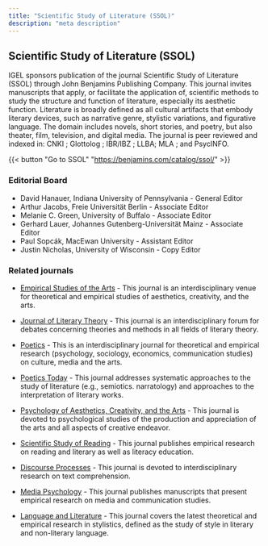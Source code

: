 ```yaml
---
title: "Scientific Study of Literature (SSOL)"
description: "meta description"
---
```


## Scientific Study of Literature (SSOL)
IGEL sponsors publication of the journal Scientific Study of Literature (SSOL) through John Benjamins Publishing Company. This journal invites manuscripts that apply, or facilitate the application of, scientific methods to study the structure and function of literature, especially its aesthetic function. Literature is broadly defined as all cultural artifacts that embody literary devices, such as narrative genre, stylistic variations, and figurative language. The domain includes novels, short stories, and poetry, but also theater, film, television, and digital media. The journal is peer reviewed and indexed in: CNKI ; Glottolog ; IBR/IBZ ; LLBA; MLA ; and PsycINFO.

{{< button "Go to SSOL" "https://benjamins.com/catalog/ssol/" >}}

<!---### History
[to be completed]-->


### Editorial Board
- David Hanauer, Indiana University of Pennsylvania - General Editor
- Arthur Jacobs, Freie Universität Berlin - Associate Editor
- Melanie C. Green, University of Buffalo - Associate Editor
- Gerhard Lauer, Johannes Gutenberg-Universität Mainz - Associate Editor
- Paul Sopcák, MacEwan University - Assistant Editor
- Justin Nicholas, University of Wisconsin - Copy Editor


### Related journals

* [Empirical Studies of the Arts](https://us.sagepub.com/en-us/nam/empirical-studies-of-the-arts/journal202393#description) - This journal is an interdisciplinary venue for theoretical and empirical studies of aesthetics, creativity, and the arts.

* [Journal of Literary Theory](http://www.jltonline.de/) - This journal is an interdisciplinary forum for debates concerning theories and methods in all fields of literary theory.

* [Poetics](https://www.journals.elsevier.com/poetics/) - This is an interdisciplinary journal for theoretical and empirical research (psychology, sociology, economics, communication studies) on culture, media and the arts.

* [Poetics Today](https://read.dukeupress.edu/poetics-today) - This journal addresses systematic approaches to the study of literature (e.g., semiotics. narratology) and approaches to the interpretation of literary works.

* [Psychology of Aesthetics, Creativity, and the Arts](http://www.apa.org/pubs/journals/aca/index.aspx) - This journal is devoted to psychological studies of the production and appreciation of the arts and all aspects of creative endeavor.

* [Scientific Study of Reading](https://www.tandfonline.com/toc/hssr20/current) - This journal publishes empirical research on reading and literary as well as literacy education.

* [Discourse Processes](https://www.tandfonline.com/toc/hdsp20/current) - This journal is devoted to interdisciplinary research on text comprehension.

* [Media Psychology](https://www.tandfonline.com/toc/hmep20/current) - This journal publishes manuscripts that present empirical research on media and communication studies.

* [Language and Literature](https://journals.sagepub.com/home/lal) - This journal covers the latest theoretical and empirical research in stylistics, defined as the study of style in literary and non-literary language.